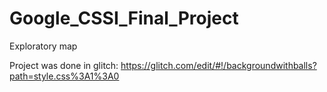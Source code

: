 # Google_CSSI_Final_Project
Exploratory map 


Project was done in glitch: https://glitch.com/edit/#!/backgroundwithballs?path=style.css%3A1%3A0 
